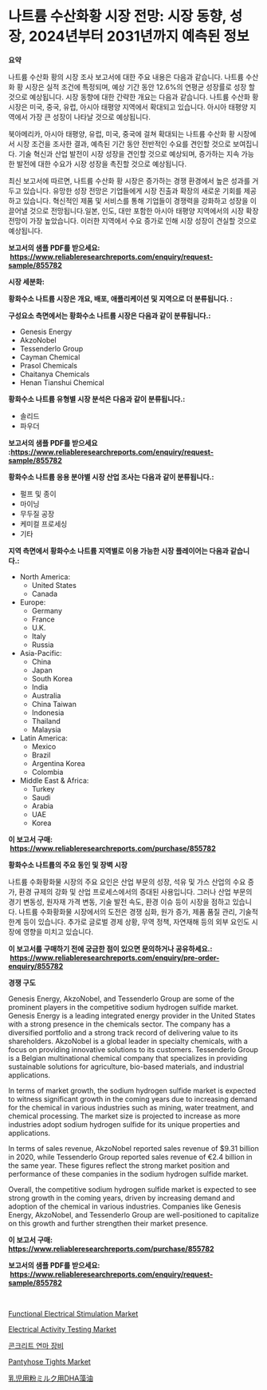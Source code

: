 <p><h1>나트륨 수산화황 시장 전망: 시장 동향, 성장, 2024년부터 2031년까지 예측된 정보</h1></p><p><strong>요약</strong></p>
<p><p>나트륨 수산화 황의 시장 조사 보고서에 대한 주요 내용은 다음과 같습니다. 나트륨 수산화 황 시장은 실적 조건에 특정되며, 예상 기간 동안 12.6%의 연평균 성장률로 성장 할 것으로 예상됩니다. 시장 동향에 대한 간략한 개요는 다음과 같습니다. 나트륨 수산화 황 시장은 미국, 중국, 유럽, 아시아 태평양 지역에서 확대되고 있습니다. 아시아 태평양 지역에서 가장 큰 성장이 나타날 것으로 예상됩니다.</p><p>북아메리카, 아시아 태평양, 유럽, 미국, 중국에 걸쳐 확대되는 나트륨 수산화 황 시장에서 시장 조건을 조사한 결과, 예측된 기간 동안 전반적인 수요를 견인할 것으로 보여집니다. 기술 혁신과 산업 발전이 시장 성장을 견인할 것으로 예상되며, 증가하는 지속 가능한 발전에 대한 수요가 시장 성장을 촉진할 것으로 예상됩니다.</p><p>최신 보고서에 따르면, 나트륨 수산화 황 시장은 증가하는 경쟁 환경에서 높은 성과를 거두고 있습니다. 유망한 성장 전망은 기업들에게 시장 진출과 확장의 새로운 기회를 제공하고 있습니다. 혁신적인 제품 및 서비스를 통해 기업들이 경쟁력을 강화하고 성장을 이끌어낼 것으로 전망됩니다.일본, 인도, 대만 포함한 아시아 태평양 지역에서의 시장 확장 전망이 가장 높았습니다. 이러한 지역에서 수요 증가로 인해 시장 성장이 견실할 것으로 예상됩니다.</p></p>
<p><strong>보고서의 샘플 PDF를 받으세요: &nbsp;<a href="https://www.reliableresearchreports.com/enquiry/request-sample/855782">https://www.reliableresearchreports.com/enquiry/request-sample/855782</a></strong></p>
<p><strong>시장 세분화:</strong></p>
<p><strong> 황화수소 나트륨 시장은 개요, 배포, 애플리케이션 및 지역으로 더 분류됩니다. :</strong></p>
<p><strong>구성요소 측면에서는 황화수소 나트륨 시장은 다음과 같이 분류됩니다.:</strong></p>
<p><ul><li>Genesis Energy</li><li>AkzoNobel</li><li>Tessenderlo Group</li><li>Cayman Chemical</li><li>Prasol Chemicals</li><li>Chaitanya Chemicals</li><li>Henan Tianshui Chemical</li></ul></p>
<p><strong> 황화수소 나트륨 유형별 시장 분석은 다음과 같이 분류됩니다.:</strong></p>
<p><ul><li>솔리드</li><li>파우더</li></ul></p>
<p><strong>보고서의 샘플 PDF를 받으세요 :<a href="https://www.reliableresearchreports.com/enquiry/request-sample/855782">https://www.reliableresearchreports.com/enquiry/request-sample/855782</a></strong></p>
<p><strong> 황화수소 나트륨 응용 분야별 시장 산업 조사는 다음과 같이 분류됩니다.:</strong></p>
<p><ul><li>펄프 및 종이</li><li>마이닝</li><li>무두질 공장</li><li>케미컬 프로세싱</li><li>기타</li></ul></p>
<p><strong>지역 측면에서 황화수소 나트륨 지역별로 이용 가능한 시장 플레이어는 다음과 같습니다.:</strong></p>
<p><ul>
    <li>
        North America:
        <ul>
            <li>United States</li>
            <li>Canada</li>
        </ul>
    </li>
    <li>
        Europe:
        <ul>
            <li>Germany</li>
            <li>France</li>
            <li>U.K.</li>
            <li>Italy</li>
            <li>Russia</li>
        </ul>
    </li>
    <li>
        Asia-Pacific:
        <ul>
            <li>China</li>
            <li>Japan</li>
            <li>South Korea</li>
            <li>India</li>
            <li>Australia</li>
            <li>China Taiwan</li>
            <li>Indonesia</li>
            <li>Thailand</li>
            <li>Malaysia</li>
        </ul>
    </li>
    <li>
        Latin America:
        <ul>
            <li>Mexico</li>
            <li>Brazil</li>
            <li>Argentina Korea</li>
            <li>Colombia</li>
        </ul>
    </li>
    <li>
        Middle East & Africa:
        <ul>
            <li>Turkey</li>
            <li>Saudi</li>
            <li>Arabia</li>
            <li>UAE</li>
            <li>Korea</li>
        </ul>
    </li>
    </ul></p>
<p><strong>이 보고서 구매: &nbsp;<a href="https://www.reliableresearchreports.com/purchase/855782">https://www.reliableresearchreports.com/purchase/855782</a></strong></p>
<p><strong>황화수소 나트륨의 주요 동인 및 장벽 시장</strong></p>
<p><p>나트륨 수화황화물 시장의 주요 요인은 산업 부문의 성장, 석유 및 가스 산업의 수요 증가, 환경 규제의 강화 및 산업 프로세스에서의 증대된 사용입니다. 그러나 산업 부문의 경기 변동성, 원자재 가격 변동, 기술 발전 속도, 환경 이슈 등이 시장을 점하고 있습니다. 나트륨 수화황화물 시장에서의 도전은 경쟁 심화, 원가 증가, 제품 품질 관리, 기술적 한계 등이 있습니다. 추가로 글로벌 경제 상황, 무역 정책, 자연재해 등의 외부 요인도 시장에 영향을 미치고 있습니다.</p></p>
<p><strong>이 보고서를 구매하기 전에 궁금한 점이 있으면 문의하거나 공유하세요.: &nbsp;<a href="https://www.reliableresearchreports.com/enquiry/pre-order-enquiry/855782">https://www.reliableresearchreports.com/enquiry/pre-order-enquiry/855782</a></strong></p>
<p><strong>경쟁 구도</strong></p>
<p><p>Genesis Energy, AkzoNobel, and Tessenderlo Group are some of the prominent players in the competitive sodium hydrogen sulfide market. Genesis Energy is a leading integrated energy provider in the United States with a strong presence in the chemicals sector. The company has a diversified portfolio and a strong track record of delivering value to its shareholders. AkzoNobel is a global leader in specialty chemicals, with a focus on providing innovative solutions to its customers. Tessenderlo Group is a Belgian multinational chemical company that specializes in providing sustainable solutions for agriculture, bio-based materials, and industrial applications. </p><p>In terms of market growth, the sodium hydrogen sulfide market is expected to witness significant growth in the coming years due to increasing demand for the chemical in various industries such as mining, water treatment, and chemical processing. The market size is projected to increase as more industries adopt sodium hydrogen sulfide for its unique properties and applications.</p><p>In terms of sales revenue, AkzoNobel reported sales revenue of $9.31 billion in 2020, while Tessenderlo Group reported sales revenue of €2.4 billion in the same year. These figures reflect the strong market position and performance of these companies in the sodium hydrogen sulfide market.</p><p>Overall, the competitive sodium hydrogen sulfide market is expected to see strong growth in the coming years, driven by increasing demand and adoption of the chemical in various industries. Companies like Genesis Energy, AkzoNobel, and Tessenderlo Group are well-positioned to capitalize on this growth and further strengthen their market presence.</p></p>
<p><strong>이 보고서 구매: &nbsp; <a href="https://www.reliableresearchreports.com/purchase/855782">https://www.reliableresearchreports.com/purchase/855782</a></strong></p>
<p><strong>보고서의 샘플 PDF를 받으세요: &nbsp;<a href="https://www.reliableresearchreports.com/enquiry/request-sample/855782">https://www.reliableresearchreports.com/enquiry/request-sample/855782</a></strong><strong></strong></p>
<p>&nbsp;</p>
<p><p><a href="https://issuu.com/reportprime-2/docs/functional-electrical-stimulation-market-size-2030">Functional Electrical Stimulation Market</a></p><p><a href="https://issuu.com/reportprime-2/docs/electrical-activity-testing-market-size-2030.pptx">Electrical Activity Testing Market</a></p><p><a href="https://github.com/vs2869dizt0/Market-Research-Report-List-1/blob/main/12416374440.md">콘크리트 연마 장비</a></p><p><a href="https://github.com/nathandecarvalho/Market-Research-Report-List-2/blob/main/pantyhose-tights-market.md">Pantyhose Tights Market</a></p><p><a href="https://github.com/oqoeusbvpadwjs08/Market-Research-Report-List-1/blob/main/44862054906.md">乳児用粉ミルク用DHA藻油</a></p></p>